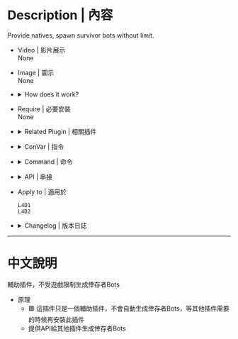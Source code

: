 # Description | 內容
Provide natives, spawn survivor bots without limit.

* Video | 影片展示
<br/>None

* Image | 圖示
<br/>None

* <details><summary>How does it work?</summary>

	* 🟥 This plugin does not unlock your server survivor limit automatically. Don't install this plugin until other plugins require this plugin
	* Provide API for other plugins to help spawn survivor bots without limits.
</details>

* Require | 必要安裝
<br/>None

* <details><summary>Related Plugin | 相關插件</summary>

	1. [l4dmultislots](/l4dmultislots): Allows additional survivor players in server when 5+ player joins the server
		> 創造5位以上倖存者遊玩伺服器
</details>

* <details><summary>ConVar | 指令</summary>

	None
</details>

* <details><summary>Command | 命令</summary>

	None
</details>

* <details><summary>API | 串接</summary>

	* [l4d_CreateSurvivorBot.inc](scripting\include\l4d_CreateSurvivorBot.inc)
		```php
		library name: l4d_CreateSurvivorBot
		```
</details>

* Apply to | 適用於
	```
	L4D1
	L4D2
	```

* <details><summary>Changelog | 版本日誌</summary>

	* v1.0h (2024-12-13)
		* Remake code
		* Fixed error in sourcemod 1.13
		* Update API

	* v1.0
		* [Dragokas's Fork](https://forums.alliedmods.net/showpost.php?p=2729883&postcount=16)

	* v0.0
		* [By microleo](https://forums.alliedmods.net/showthread.php?t=329183)
</details>

- - - -
# 中文說明
輔助插件，不受遊戲限制生成倖存者Bots

* 原理
	* 🟥 這插件只是一個輔助插件，不會自動生成倖存者Bots，等其他插件需要的時候再安裝此插件
	* 提供API給其他插件生成倖存者Bots

